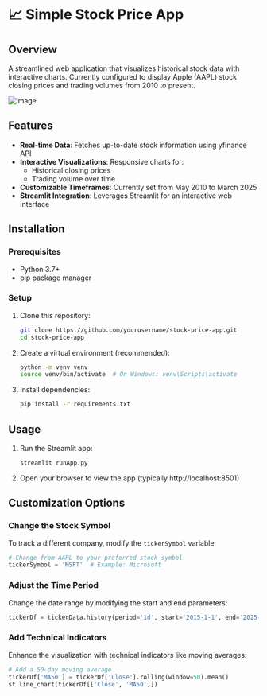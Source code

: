 # 📈 Simple Stock Price App

## Overview
A streamlined web application that visualizes historical stock data with interactive charts. Currently configured to display Apple (AAPL) stock closing prices and trading volumes from 2010 to present.

![image](https://github.com/user-attachments/assets/771c412e-597e-4b95-a9af-c4a4eb1e54b7)

## Features
- **Real-time Data**: Fetches up-to-date stock information using yfinance API
- **Interactive Visualizations**: Responsive charts for:
  - Historical closing prices
  - Trading volume over time
- **Customizable Timeframes**: Currently set from May 2010 to March 2025
- **Streamlit Integration**: Leverages Streamlit for an interactive web interface




## Installation

### Prerequisites
- Python 3.7+
- pip package manager

### Setup
1. Clone this repository:
   ```bash
   git clone https://github.com/yourusername/stock-price-app.git
   cd stock-price-app
   ```

2. Create a virtual environment (recommended):
   ```bash
   python -m venv venv
   source venv/bin/activate  # On Windows: venv\Scripts\activate
   ```

3. Install dependencies:
   ```bash
   pip install -r requirements.txt
   ```

## Usage
1. Run the Streamlit app:
   ```bash
   streamlit runApp.py
   ```

2. Open your browser to view the app (typically http://localhost:8501)

## Customization Options

### Change the Stock Symbol
To track a different company, modify the `tickerSymbol` variable:
```python
# Change from AAPL to your preferred stock symbol
tickerSymbol = 'MSFT'  # Example: Microsoft
```

### Adjust the Time Period
Change the date range by modifying the start and end parameters:
```python
tickerDf = tickerData.history(period='1d', start='2015-1-1', end='2025-1-1')
```

### Add Technical Indicators
Enhance the visualization with technical indicators like moving averages:
```python
# Add a 50-day moving average
tickerDf['MA50'] = tickerDf['Close'].rolling(window=50).mean()
st.line_chart(tickerDf[['Close', 'MA50']])
```
